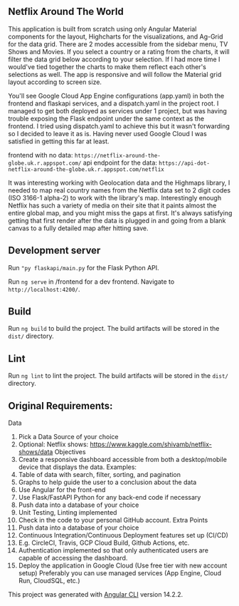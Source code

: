 ## Netflix Around The World
This application is built from scratch using only Angular Material components for the layout, Highcharts for the visualizations, and Ag-Grid for the data grid. There are 2 modes accessible from the sidebar menu, TV Shows and Movies. If you select a country or a rating from the charts, it will filter the data grid below according to your selection. If I had more time I would've tied together the charts to make them reflect each other's selections as well. The app is responsive and will follow the Material grid layout according to screen size.

You'll see Google Cloud App Engine configurations (app.yaml) in both the frontend and flaskapi services, and a dispatch.yaml in the project root. I managed to get both deployed as services under 1 project, but was having trouble exposing the Flask endpoint under the same context as the frontend. I tried using dispatch.yaml to achieve this but it wasn't forwarding so I decided to leave it as is. Having never used Google Cloud I was satisfied in getting this far at least. 

frontend with no data: `https://netflix-around-the-globe.uk.r.appspot.com/`
api endpoint for the data: `https://api-dot-netflix-around-the-globe.uk.r.appspot.com/netflix`

It was interesting working with Geolocation data and the Highmaps library, I needed to map real country names from the Netflix data set to 2 digit codes (ISO 3166-1 alpha-2) to work with the library's map. Interestingly enough Netflix has such a variety of media on their site that it paints almost the entire global map, and you might miss the gaps at first. It's always satisfying getting that first render after the data is plugged in and going from a blank canvas to a fully detailed map after hitting save.

## Development server

Run `"py flaskapi/main.py` for the Flask Python API.

Run `ng serve` in /frontend for a dev frontend. Navigate to `http://localhost:4200/`.

## Build

Run `ng build` to build the project. The build artifacts will be stored in the `dist/` directory.

## Lint

Run `ng lint` to lint the project. The build artifacts will be stored in the `dist/` directory.






## Original Requirements:
Data 
1.	Pick a Data Source of your choice 
2.	Optional: Netflix shows: https://www.kaggle.com/shivamb/netflix-shows/data 
Objectives 
1.	Create a responsive dashboard accessible from both a desktop/mobile device that displays the data. Examples: 
1.	Table of data with search, filter, sorting, and pagination 
2.	Graphs to help guide the user to a conclusion about the data 
2.	Use Angular for the front-end 
3.	Use Flask/FastAPI Python for any back-end code if necessary 
4.	Push data into a database of your choice 
5.	Unit Testing, Linting implemented 
6.	Check in the code to your personal GitHub account. 
Extra Points 
1.	Push data into a database of your choice 
2.	Continuous Integration/Continuous Deployment features set up (CI/CD) 
3.	 E.g. CircleCI, Travis, GCP Cloud Build, Github Actions, etc. 
1.	Authentication implemented so that only authenticated users are capable of accessing the dashboard. 
2.	Deploy the application in Google Cloud (Use free tier with new account setup) 
Preferably you can use managed services (App Engine, Cloud Run, CloudSQL, etc.) 


This project was generated with [Angular CLI](https://github.com/angular/angular-cli) version 14.2.2.
